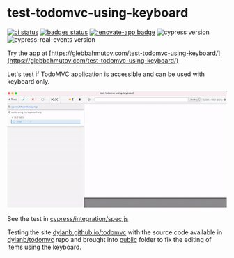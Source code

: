 # test-todomvc-using-keyboard
[![ci status][ci image]][ci url] [![badges status][badges image]][badges url] [![renovate-app badge][renovate-badge]][renovate-app]
![cypress version](https://img.shields.io/badge/cypress-8.2.0-brightgreen) ![cypress-real-events version](https://img.shields.io/badge/cypress--real--events-1.5.0-brightgreen)

Try the app at [https://glebbahmutov.com/test-todomvc-using-keyboard/](https://glebbahmutov.com/test-todomvc-using-keyboard/)

Let's test if TodoMVC application is accessible and can be used with keyboard only.

![The running tests](./images/keyboard-only.gif)

See the test in [cypress/integration/spec.js](./cypress/integration/spec.js)

Testing the site [dylanb.github.io/todomvc](https://dylanb.github.io/todomvc/) with the source code available in [dylanb/todomvc](https://github.com/dylanb/todomvc) repo and brought into [public](./public) folder to fix the editing of items using the keyboard.

[ci image]: https://github.com/bahmutov/test-todomvc-using-keyboard/workflows/ci/badge.svg?branch=main
[ci url]: https://github.com/bahmutov/test-todomvc-using-keyboard/actions
[badges image]: https://github.com/bahmutov/test-todomvc-using-keyboard/workflows/badges/badge.svg?branch=main
[badges url]: https://github.com/bahmutov/test-todomvc-using-keyboard/actions
[renovate-badge]: https://img.shields.io/badge/renovate-app-blue.svg
[renovate-app]: https://renovateapp.com/
